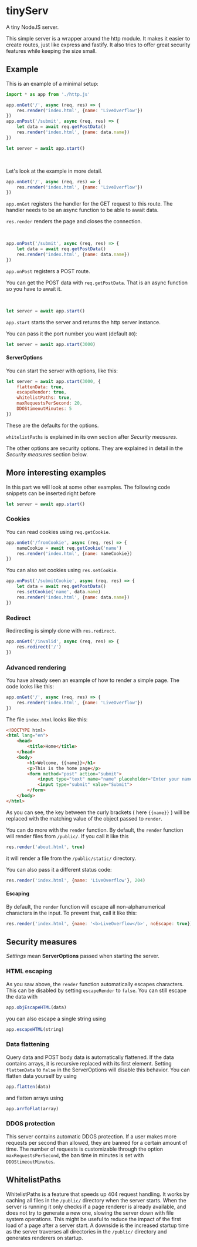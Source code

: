 # tinyServ

A tiny NodeJS server.

This simple server is a wrapper around the http module.
It makes it easier to create routes, just like express and fastify. It also tries to offer great security features while keeping the size small.

## Example

This is an example of a minimal setup:

```js
import * as app from './http.js'

app.onGet('/', async (req, res) => {
	res.render('index.html', {name: 'LiveOverflow'})
})
app.onPost('/submit', async (req, res) => {
	let data = await req.getPostData()
	res.render('index.html', {name: data.name})
})

let server = await app.start()

```

<br>

Let's look at the example in more detail.

```js
app.onGet('/', async (req, res) => {
	res.render('index.html', {name: 'LiveOverflow'})
})
```
`app.onGet` registers the handler for the GET request to this route. The handler needs to be an async function to be able to await data.

`res.render` renders the page and closes the connection.

<br>

```js
app.onPost('/submit', async (req, res) => {
	let data = await req.getPostData()
	res.render('index.html', {name: data.name})
})
```
`app.onPost` registers a POST route.

You can get the POST data with `req.getPostData`. That is an async function so you have to await it.

<br>

```js
let server = await app.start()
```
`app.start` starts the server and returns the http server instance.

You can pass it the port number you want (default `80`):

```js
let server = await app.start(3000)
```

#### ServerOptions

You can start the server with options, like this:

```js
let server = await app.start(3000, {
    flattenData: true,
	escapeRender: true,
	whitelistPaths: true,
	maxRequestsPerSecond: 20,
	DDOStimeoutMinutes: 5
})
```
These are the defaults for the options.

`whitelistPaths` is explained in its own section after *Security measures*.

The other options are security options.
They are explained in detail in the *Security measures* section below.

## More interesting examples

In this part we will look at some other examples. The following code snippets can be inserted right before

```js
let server = await app.start()
```

### Cookies

You can read cookies using `req.getCookie`.

```js
app.onGet('/fromCookie', async (req, res) => {
    nameCookie = await req.getCookie('name')
	res.render('index.html', {name: nameCookie})
})
```
You can also set cookies using `res.setCookie`.

```js
app.onPost('/submitCookie', async (req, res) => {
	let data = await req.getPostData()
    res.setCookie('name', data.name)
	res.render('index.html', {name: data.name})
})
```

### Redirect

Redirecting is simply done with `res.redirect`.

```js
app.onGet('/invalid', async (req, res) => {
	res.redirect('/')
})
```

### Advanced rendering

You have already seen an example of how to render a simple page. The code looks like this:

```js
app.onGet('/', async (req, res) => {
	res.render('index.html', {name: 'LiveOverflow'})
})
```
The file `index.html` looks like this:

```html
<!DOCTYPE html>
<html lang="en">
    <head>
        <title>Home</title>
    </head>
    <body>
        <h1>Welcome, {{name}}</h1>
        <p>This is the home page</p>
        <form method="post" action="submit">
            <input type="text" name="name" placeholder="Enter your name">
            <input type="submit" value="Submit">
        </form>
    </body>
</html>
```
As you can see, the key between the curly brackets ( here `{{name}}` ) will be replaced with the matching value of the object passed to `render`.

You can do more with the `render` function.
By default, the `render` function will render files from `/public/`. If you call it like this

```js
res.render('about.html', true)
```
it will render a file from the `/public/static/` directory.

You can also pass it a different status code:

```js
res.render('index.html', {name: 'LiveOverflow'}, 204)
```

#### Escaping

By default, the `render` function will escape all non-alphanumerical characters in the input. To prevent that, call it like this:

```js
res.render('index.html', {name: '<b>LiveOverflow</b>', noEscape: true})
```

## Security measures

*Settings* mean **ServerOptions** passed when starting the server.

### HTML escaping

As you saw above, the `render` function automatically escapes characters. This can be disabled by setting `escapeRender` to `false`. You can still escape the data with

```js
app.objEscapeHTML(data)
```

you can also escape a single string using

```js
app.escapeHTML(string)
```

### Data flattening

Query data and POST body data is automatically flattened. If the data contains arrays, it is recursive replaced with its first element. Setting `flattenData` to `false` in the ServerOptions will disable this behavior. You can flatten data yourself by using

```js
app.flatten(data)
```

and flatten arrays using

```js
app.arrToFlat(array)
```

### DDOS protection

This server contains automatic DDOS protection. If a user makes more requests per second than allowed, they are banned for a certain amount of time. The number of requests is customizable through the option `maxRequestsPerSecond`, the ban time in minutes is set with `DDOStimeoutMinutes`.

## WhitelistPaths

WhitelistPaths is a feature that speeds up 404 request handling. It works by caching all files in the `/public/` directory when the server starts. When the server is running it only checks if a page renderer is already available, and does not try to generate a new one, slowing the server down with file system operations. This might be useful to reduce the impact of the first load of a page after a server start. A downside is the increased startup time as the server traverses all directories in the `/public/` directory and generates renderers on startup.
